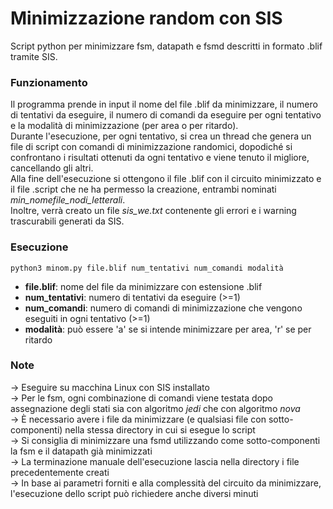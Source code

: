 # Minimizzazione random con SIS
Script python per minimizzare fsm, datapath e fsmd descritti in formato .blif tramite SIS.<br/>
### Funzionamento
Il programma prende in input il nome del file .blif da minimizzare, il numero di tentativi da eseguire,
il numero di comandi da eseguire per ogni tentativo e la modalità di minimizzazione (per area o per ritardo).<br/>
Durante l'esecuzione, per ogni tentativo, si crea un thread che genera un file di script con comandi di minimizzazione randomici, dopodiché
si confrontano i risultati ottenuti da ogni tentativo e viene tenuto il migliore, cancellando gli altri.<br/>
Alla fine dell'esecuzione si ottengono il file .blif con il circuito minimizzato e il file .script che ne ha permesso la creazione, entrambi 
nominati _min\_nomefile\_nodi\_letterali_.<br/>
Inoltre, verrà creato un file _sis\_we.txt_ contenente gli errori e i warning trascurabili generati da SIS.
### Esecuzione
```python3 minom.py file.blif num_tentativi num_comandi modalità```
* __file.blif__: nome del file da minimizzare con estensione .blif
* __num_tentativi__: numero di tentativi da eseguire (>=1)
* __num_comandi__: numero di comandi di minimizzazione che vengono eseguiti in ogni tentativo (>=1)
* __modalità__: può essere 'a' se si intende minimizzare per area, 'r' se per ritardo
### Note
-> Eseguire su macchina Linux con SIS installato<br/>
-> Per le fsm, ogni combinazione di comandi viene testata dopo assegnazione degli
stati sia con algoritmo _jedi_ che con algoritmo _nova_<br/>
-> È necessario avere i file da minimizzare (e qualsiasi file con sotto-componenti) nella stessa
directory in cui si esegue lo script<br/>
-> Si consiglia di minimizzare una fsmd utilizzando come sotto-componenti
la fsm e il datapath già minimizzati<br/>
-> La terminazione manuale dell'esecuzione lascia nella directory i file precedentemente creati<br/>
-> In base ai parametri forniti e alla complessità del circuito da minimizzare, l'esecuzione dello script può richiedere anche diversi minuti
